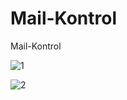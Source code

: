 # Mail-Kontrol
 Mail-Kontrol

![1](https://github.com/BagaturBey/Mail-Kontrol/assets/107503923/76ab4f22-9e43-4d69-9ab2-2bff8f054901)

![2](https://github.com/BagaturBey/Mail-Kontrol/assets/107503923/b254870c-fee4-43a3-b866-4bc7bf03a750)
